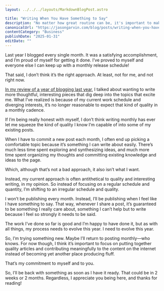 ```yaml
---
layout: ../../../layouts/MarkdownBlogPost.astro

title: "Writing When You Have Something to Say"
description: "No matter how great routine can be, it's important to make choices that are authentic to you, even when they're tough. Writing is the same way."
canonicalUrl: "https://jasongarvin.com/blog/posts/writing-when-you-have-something-to-say"
contentCategory: "Business"
publishDate: "2025-01-31"
editDate: ""
---
```


Last year I blogged every single month. It was a satisfying accomplishment, and I’m proud of myself for getting it done. I’ve proved to myself and everyone else I can keep up with a monthly release schedule!

That said, I don’t think it’s the right approach. At least, not for me, and not right now.

[In my review of a year of blogging last year](/blog/pages/2024-in-review), I talked about wanting to write more thoughtful, interesting pieces that dig deep into the topics that excite me. What I’ve realized is because of my current work schedule and diverging interests, it’s no longer reasonable to expect that kind of quality in a monthly cadence.

If I’m being really honest with myself, I don’t think writing monthly has ever let me squeeze the kind of quality I know I’m capable of into some of my existing posts.

When I have to commit a new post each month, I often end up picking a comfortable topic because it’s something I can write about easily. There’s much less time spent exploring and synthesizing ideas, and much more time spent organizing my thoughts and committing existing knowledge and ideas to the page.

Which, although that’s not a bad approach, it also isn’t what I want.

Instead, my current approach is often antithetical to quality and interesting writing, in my opinion. So instead of focusing on a regular schedule and quantity, I’m shifting to an irregular schedule and quality.

I won’t be publishing every month. Instead, I’ll be publishing when I feel like I have something to say. That way, whenever I share a post, it’s guaranteed to be something I really care about, something I can’t help but to write because I feel so strongly it needs to be said.

The work I’ve done so far is good and I’m happy to have done it, but as with all things, my process needs to evolve this year. I need to evolve this year.

So, I’m trying something new. Maybe I’ll return to posting monthly—who knows. For now though, I think it’s important to focus on putting together quality articles and contributing meaningfully to the content on the internet instead of becoming yet another place producing fluff.

That’s my commitment to myself and to you.

So, I’ll be back with something as soon as I have it ready. That could be in 2 weeks or 2 months. Regardless, I appreciate you being here, and thanks for reading!
